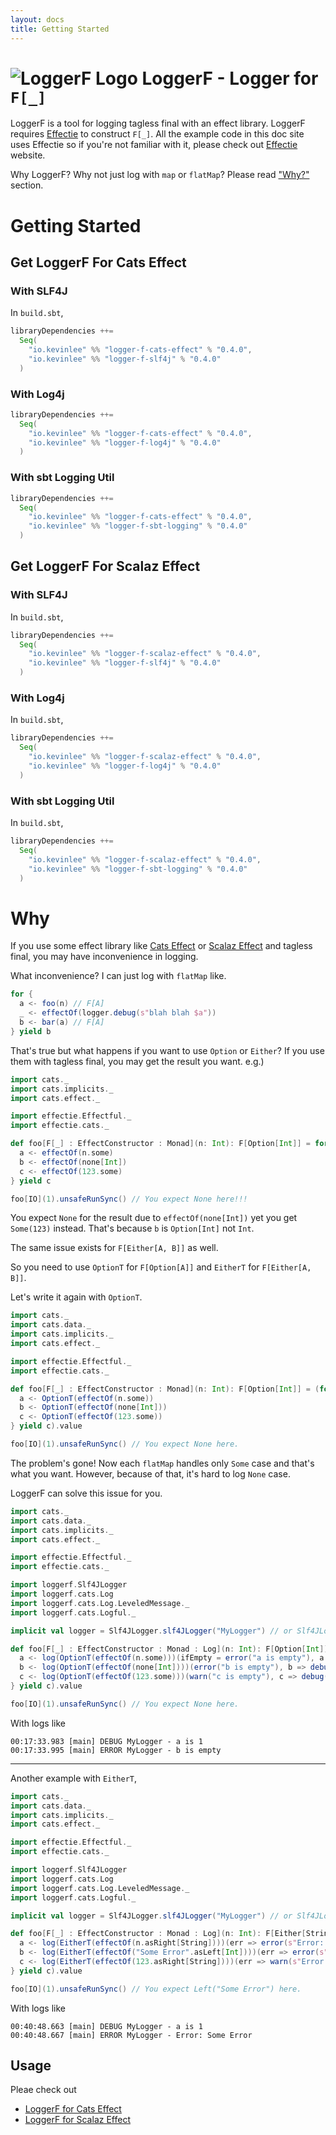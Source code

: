 ```yaml
---
layout: docs
title: Getting Started
---
```


# ![LoggerF Logo](/logger-f/img/logger-f-logo-96x96.png) LoggerF - Logger for `F[_]`
LoggerF is a tool for logging tagless final with an effect library. LoggerF requires [Effectie](https://kevin-lee.github.io/effectie) to construct `F[_]`. All the example code in this doc site uses Effectie so if you're not familiar with it, please check out [Effectie](https://kevin-lee.github.io/effectie) website.

Why LoggerF? Why not just log with `map` or `flatMap`? Please read ["Why?"](#why) section.

# Getting Started
## Get LoggerF For Cats Effect
### With SLF4J

In `build.sbt`,

```scala
libraryDependencies ++=
  Seq(
    "io.kevinlee" %% "logger-f-cats-effect" % "0.4.0",
    "io.kevinlee" %% "logger-f-slf4j" % "0.4.0"
  )
```

### With Log4j

```scala
libraryDependencies ++=
  Seq(
    "io.kevinlee" %% "logger-f-cats-effect" % "0.4.0",
    "io.kevinlee" %% "logger-f-log4j" % "0.4.0"
  )
```

### With sbt Logging Util

```scala
libraryDependencies ++=
  Seq(
    "io.kevinlee" %% "logger-f-cats-effect" % "0.4.0",
    "io.kevinlee" %% "logger-f-sbt-logging" % "0.4.0"
  )
```


## Get LoggerF For Scalaz Effect
### With SLF4J

In `build.sbt`,

```scala
libraryDependencies ++= 
  Seq(
    "io.kevinlee" %% "logger-f-scalaz-effect" % "0.4.0",
    "io.kevinlee" %% "logger-f-slf4j" % "0.4.0"
  )
```

### With Log4j

In `build.sbt`,

```scala
libraryDependencies ++= 
  Seq(
    "io.kevinlee" %% "logger-f-scalaz-effect" % "0.4.0",
    "io.kevinlee" %% "logger-f-log4j" % "0.4.0"
  )
```

### With sbt Logging Util

In `build.sbt`,

```scala
libraryDependencies ++= 
  Seq(
    "io.kevinlee" %% "logger-f-scalaz-effect" % "0.4.0",
    "io.kevinlee" %% "logger-f-sbt-logging" % "0.4.0"
  )
```

# Why
If you use some effect library like [Cats Effect](https://typelevel.org/cats-effect) or [Scalaz Effect](https://scalaz.github.io) and tagless final, you may have inconvenience in logging.

What inconvenience? I can just log with `flatMap` like.
```scala
for {
  a <- foo(n) // F[A]
  _ <- effectOf(logger.debug(s"blah blah $a"))
  b <- bar(a) // F[A]
} yield b
```
That's true but what happens if you want to use `Option` or `Either`? If you use them with tagless final, you may get the result you want.
e.g.)
```scala mdoc:reset-object
import cats._
import cats.implicits._
import cats.effect._

import effectie.Effectful._
import effectie.cats._

def foo[F[_] : EffectConstructor : Monad](n: Int): F[Option[Int]] = for {
  a <- effectOf(n.some)
  b <- effectOf(none[Int])
  c <- effectOf(123.some)
} yield c

foo[IO](1).unsafeRunSync() // You expect None here!!!

```

You expect `None` for the result due to `effectOf(none[Int])` yet you get `Some(123)` instead. That's because `b` is `Option[Int]` not `Int`.

The same issue exists for `F[Either[A, B]]` as well.

So you need to use `OptionT` for `F[Option[A]]` and `EitherT` for `F[Either[A, B]]`.

Let's write it again with `OptionT`.

```scala mdoc:reset-object
import cats._
import cats.data._
import cats.implicits._
import cats.effect._

import effectie.Effectful._
import effectie.cats._

def foo[F[_] : EffectConstructor : Monad](n: Int): F[Option[Int]] = (for {
  a <- OptionT(effectOf(n.some))
  b <- OptionT(effectOf(none[Int]))
  c <- OptionT(effectOf(123.some))
} yield c).value

foo[IO](1).unsafeRunSync() // You expect None here.

```
The problem's gone! Now each `flatMap` handles only `Some` case and that's what you want. However, because of that, it's hard to log `None` case.

LoggerF can solve this issue for you.

```scala mdoc:reset-object
import cats._
import cats.data._
import cats.implicits._
import cats.effect._

import effectie.Effectful._
import effectie.cats._

import loggerf.Slf4JLogger
import loggerf.cats.Log
import loggerf.cats.Log.LeveledMessage._
import loggerf.cats.Logful._

implicit val logger = Slf4JLogger.slf4JLogger("MyLogger") // or Slf4JLogger.slf4JLogger[MyClass]

def foo[F[_] : EffectConstructor : Monad : Log](n: Int): F[Option[Int]] = (for {
  a <- log(OptionT(effectOf(n.some)))(ifEmpty = error("a is empty"), a => debug(s"a is $a"))
  b <- log(OptionT(effectOf(none[Int])))(error("b is empty"), b => debug(s"b is $b"))
  c <- log(OptionT(effectOf(123.some)))(warn("c is empty"), c => debug(s"c is $c"))
} yield c).value

foo[IO](1).unsafeRunSync() // You expect None here.
```
With logs like
```
00:17:33.983 [main] DEBUG MyLogger - a is 1
00:17:33.995 [main] ERROR MyLogger - b is empty
```

***

Another example with `EitherT`,
```scala mdoc:reset-object
import cats._
import cats.data._
import cats.implicits._
import cats.effect._

import effectie.Effectful._
import effectie.cats._

import loggerf.Slf4JLogger
import loggerf.cats.Log
import loggerf.cats.Log.LeveledMessage._
import loggerf.cats.Logful._

implicit val logger = Slf4JLogger.slf4JLogger("MyLogger") // or Slf4JLogger.slf4JLogger[MyClass]

def foo[F[_] : EffectConstructor : Monad : Log](n: Int): F[Either[String, Int]] = (for {
  a <- log(EitherT(effectOf(n.asRight[String])))(err => error(s"Error: $err"), a => debug(s"a is $a"))
  b <- log(EitherT(effectOf("Some Error".asLeft[Int])))(err => error(s"Error: $err"), b => debug(s"b is $b"))
  c <- log(EitherT(effectOf(123.asRight[String])))(err => warn(s"Error: $err"), c => debug(s"c is $c"))
} yield c).value

foo[IO](1).unsafeRunSync() // You expect Left("Some Error") here.
```
With logs like
```
00:40:48.663 [main] DEBUG MyLogger - a is 1
00:40:48.667 [main] ERROR MyLogger - Error: Some Error
```

## Usage

Pleae check out
* [LoggerF for Cats Effect](cats-effect)
* [LoggerF for Scalaz Effect](scalaz-effect)
